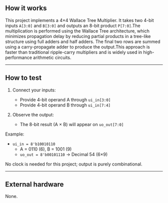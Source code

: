 ## How it works

This project implements a 4×4 Wallace Tree Multiplier. It takes two 4-bit inputs `A[3:0]` and `B[3:0]`  and outputs an 8-bit product `P[7:0]`.The multiplication is performed using the Wallace Tree architecture, which minimizes propagation delay by reducing partial products in a tree-like structure using full adders and half adders. The final two rows are summed using a carry-propagate adder to produce the output.This approach is faster than traditional ripple-carry multipliers and is widely used in high-performance arithmetic circuits.

---

## How to test

1. Connect your inputs:
   - Provide 4-bit operand A through `ui_in[3:0]`
   - Provide 4-bit operand B through `ui_in[7:4]`

2. Observe the output:
   - The 8-bit result (A × B) will appear on `uo_out[7:0]`

Example:
- `ui_in = 8'b10010110`  
  - A = 0110 (6), B = 1001 (9)  
  - `uo_out = 8'b00101110` → Decimal 54 (6×9)

No clock is needed for this project; output is purely combinational.

---

## External hardware

None.

